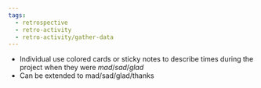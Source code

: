 ```yaml
---
tags:
  - retrospective
  - retro-activity
  - retro-activity/gather-data
---
```


- Individual use colored cards or sticky notes to describe times during the project when they were *mad*/*sad*/*glad*
- Can be extended to mad/sad/glad/thanks
